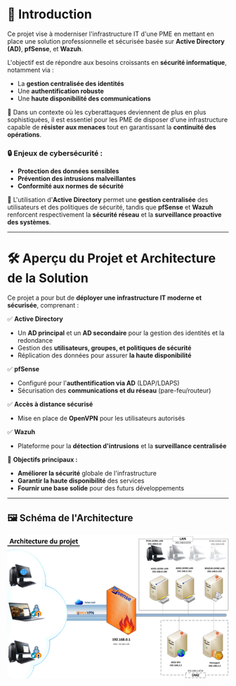 # 📌 Introduction

Ce projet vise à moderniser l'infrastructure IT d'une PME en mettant en place une solution professionnelle et sécurisée basée sur **Active Directory (AD)**, **pfSense**, et **Wazuh**. 

L'objectif est de répondre aux besoins croissants en **sécurité informatique**, notamment via :
- La **gestion centralisée des identités**
- Une **authentification robuste**
- Une **haute disponibilité des communications**

🔹 Dans un contexte où les cyberattaques deviennent de plus en plus sophistiquées, il est essentiel pour les PME de disposer d'une infrastructure capable de **résister aux menaces** tout en garantissant la **continuité des opérations**.

### 🔒 Enjeux de cybersécurité :
- **Protection des données sensibles**
- **Prévention des intrusions malveillantes**
- **Conformité aux normes de sécurité**

🔹 L'utilisation d'**Active Directory** permet une **gestion centralisée** des utilisateurs et des politiques de sécurité, tandis que **pfSense** et **Wazuh** renforcent respectivement la **sécurité réseau** et la **surveillance proactive des systèmes**.

---

# 🛠️ Aperçu du Projet et Architecture de la Solution

Ce projet a pour but de **déployer une infrastructure IT moderne et sécurisée**, comprenant :

✅ **Active Directory**
- Un **AD principal** et un **AD secondaire** pour la gestion des identités et la redondance
- Gestion des **utilisateurs, groupes, et politiques de sécurité**
- Réplication des données pour assurer **la haute disponibilité**

✅ **pfSense**
- Configuré pour l'**authentification via AD** (LDAP/LDAPS)
- Sécurisation des **communications et du réseau** (pare-feu/routeur)

✅ **Accès à distance sécurisé**
- Mise en place de **OpenVPN** pour les utilisateurs autorisés

✅ **Wazuh**
- Plateforme pour la **détection d'intrusions** et la **surveillance centralisée**

📌 **Objectifs principaux :**
- **Améliorer la sécurité** globale de l'infrastructure
- **Garantir la haute disponibilité** des services
- **Fournir une base solide** pour des futurs développements

---

## 🖼️ Schéma de l'Architecture

![Architecture du projet](./Plan_Projet.png)
